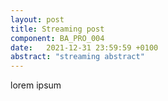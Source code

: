 ```yaml
---
layout: post
title: Streaming post
component: BA_PRO_004
date:   2021-12-31 23:59:59 +0100
abstract: "streaming abstract"
---
```


lorem ipsum